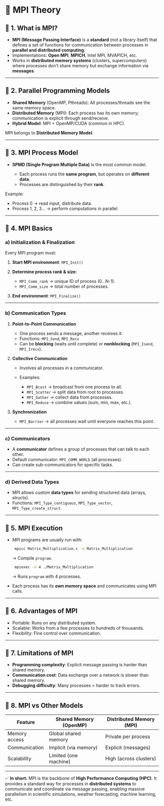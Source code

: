 # 🧩 MPI Theory

## 🔹 1. What is MPI?

* **MPI (Message Passing Interface)** is a **standard** (not a library itself) that defines a set of functions for communication between processes in **parallel and distributed computing**.
* Implementations: **Open MPI**, **MPICH**, Intel MPI, MVAPICH, etc.
* Works in **distributed memory systems** (clusters, supercomputers) where processes don’t share memory but exchange information via **messages**.

---

## 🔹 2. Parallel Programming Models

* **Shared Memory** (OpenMP, Pthreads): All processes/threads see the same memory space.
* **Distributed Memory** (MPI): Each process has its own memory; communication is explicit through send/receive.
* **Hybrid Model**: MPI + OpenMP/CUDA (common in HPC).

MPI belongs to **Distributed Memory Model**.

---

## 🔹 3. MPI Process Model

* **SPMD (Single Program Multiple Data)** is the most common model.

  * Each process runs the **same program**, but operates on **different data**.
  * Processes are distinguished by their **rank**.

Example:

* Process 0 → read input, distribute data.
* Process 1, 2, 3… → perform computations in parallel.

---

## 🔹 4. MPI Basics

### a) Initialization & Finalization

Every MPI program must:

1. **Start MPI environment**: `MPI_Init()`
2. **Determine process rank & size**:

   * `MPI_Comm_rank` → unique ID of process (0…N-1).
   * `MPI_Comm_size` → total number of processes.
3. **End environment**: `MPI_Finalize()`

---

### b) Communication Types

1. **Point-to-Point Communication**

   * One process sends a message, another receives it.
   * Functions: `MPI_Send`, `MPI_Recv`
   * Can be **blocking** (waits until complete) or **nonblocking** (`MPI_Isend`, `MPI_Irecv`).

2. **Collective Communication**

   * Involves all processes in a communicator.
   * Examples:

     * `MPI_Bcast` → broadcast from one process to all.
     * `MPI_Scatter` → split data from root to processes.
     * `MPI_Gather` → collect data from processes.
     * `MPI_Reduce` → combine values (sum, min, max, etc.).

3. **Synchronization**

   * `MPI_Barrier` → all processes wait until everyone reaches this point.

---

### c) Communicators

* A **communicator** defines a group of processes that can talk to each other.
* Default communicator: `MPI_COMM_WORLD` (all processes).
* Can create sub-communicators for specific tasks.

---

### d) Derived Data Types

* MPI allows custom **data types** for sending structured data (arrays, structs).
* Functions: `MPI_Type_contiguous`, `MPI_Type_vector`, `MPI_Type_create_struct`.

---

## 🔹 5. MPI Execution

* MPI programs are usually run with:

  ```bash
   mpicc Matrix_Multiplication.c -o Matrix_Multiplication
  ```
  → Compile `program`.
  ```bash
   mpiexec -n 4 ./Matrix_Multiplication
  ```

  → Runs `program` with 4 processes.
* Each process has its **own memory space** and communicates using MPI calls.

---

## 🔹 6. Advantages of MPI

* Portable: Runs on any distributed system.
* Scalable: Works from a few processes to hundreds of thousands.
* Flexibility: Fine control over communication.

---

## 🔹 7. Limitations of MPI

* **Programming complexity**: Explicit message passing is harder than shared memory.
* **Communication cost**: Data exchange over a network is slower than shared memory.
* **Debugging difficulty**: Many processes = harder to track errors.

---

## 🔹 8. MPI vs Other Models

| Feature       | Shared Memory (OpenMP) | Distributed Memory (MPI) |
| ------------- | ---------------------- | ------------------------ |
| Memory access | Global shared memory   | Private per process      |
| Communication | Implicit (via memory)  | Explicit (messages)      |
| Scalability   | Limited (one machine)  | High (across clusters)   |

---

✅ **In short:**
MPI is the backbone of **High Performance Computing (HPC)**. It provides a standard way for processes in **distributed systems** to communicate and coordinate via message passing, enabling massive parallelism in scientific simulations, weather forecasting, machine learning, etc.
